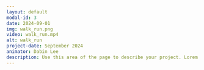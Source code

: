 ```yaml
---
layout: default
modal-id: 3
date: 2024-09-01
img: walk_run.png
video: walk_run.mp4
alt: walk_run
project-date: September 2024
animator: Dabin Lee
description: Use this area of the page to describe your project. Lorem ipsum dolor sit amet, consectetur adipisicing elit. Mollitia neque assumenda ipsam nihil, molestias magnam, recusandae quos quis inventore quisquam velit asperiores, vitae? Reprehenderit soluta, eos quod consequuntur itaque. Nam.
---
```

